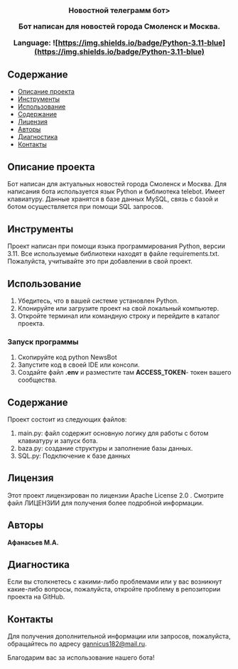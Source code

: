<br/>
  <h3 align="center">Новостной телеграмм бот>

  <p align="center">
    Бот написан для новостей города Смоленск и Москва.
  </p>
</p>

Language: ![https://img.shields.io/badge/Python-3.11-blue](https://img.shields.io/badge/Python-3.11-blue)

## Содержание

* [Описание проекта](#Описание_проекта)
* [Инструменты](#Инструменты)
* [Использование](#Использование)
* [Содержание](#Содержание)
* [Лицензия](#Лицензия)
* [Авторы](#авторы)
* [Диагностика](#Диагностика)
* [Контакты](#Контакты)
  
## Описание проекта

 Бот написан для актуальных новостей города Смоленск и Москва. Для написания бота используется язык Python  и библиотека telebot. Имеет клавиатуру. Данные хранятся в базе данных MySQL, связь с базой и ботом осуществляется при помощи SQL запросов.

## Инструменты

Проект написан при помощи языка программирования Python, версии 3.11.
Все используемые библиотеки находят в файле requirements.txt.
Пожалуйста, учитывайте это при добавлении в свой проект.

## Использование
1. Убедитесь, что в вашей системе установлен Python.
2. Клонируйте или загрузите проект на свой локальный компьютер.
3. Откройте терминал или командную строку и перейдите в каталог проекта.
### Запуск программы
1. Скопируйте код python NewsBot
2. Запустите код в своей IDE или консоли.
3. Создайте файл **.env**  и разместите там **ACCESS_TOKEN**- 
	токен вашего сообщества.

## Содержание

Проект состоит из следующих файлов:
1. main.py: файл содержит основную логику для работы с ботом клавиатуру и запуск бота.
2. baza.py: создание структуры и заполнение базы данных.
3. SQL.py: Подключение к базе данных

## Лицензия

Этот проект лицензирован по лицензии Apache License 2.0 . Смотрите файл ЛИЦЕНЗИИ для получения более подробной информации.

## Авторы

**Афанасьев М.А.**

## Диагностика
Если вы столкнетесь с какими-либо проблемами или у вас возникнут какие-либо вопросы, пожалуйста, откройте проблему в репозитории проекта на GitHub.

## Контакты
Для получения дополнительной информации или запросов, пожалуйста, обращайтесь по адресу gannicus182@mail.ru.

Благодарим вас за использование нашего бота!
